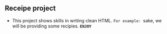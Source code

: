 ## Receipe project

- This project shows skills in writing clean HTML. ``For example: ``sake, we will be providing some recipies. **``ENJOY``**